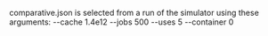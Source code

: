 
comparative.json is selected from a run of the simulator using these arguments:
--cache 1.4e12
--jobs 500
--uses 5
--container 0

